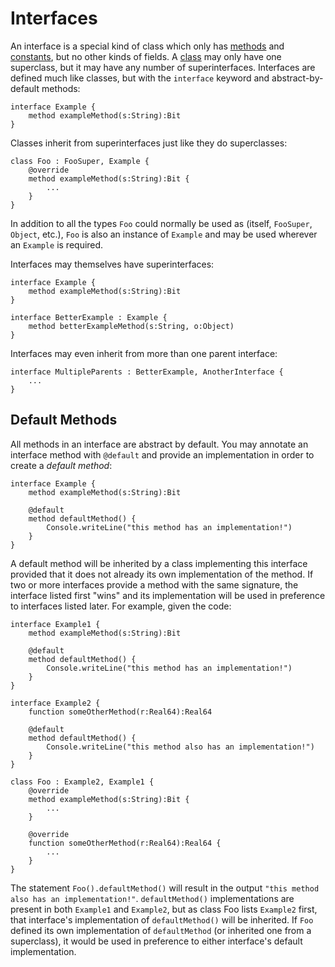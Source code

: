 Interfaces
==========

An interface is a special kind of class which only has [methods](methods.md) and
[constants](constants.md), but no other kinds of fields. A [class](classes.md) may only have one
superclass, but it may have any number of superinterfaces. Interfaces are defined much like classes,
but with the `interface` keyword and abstract-by-default methods:

    interface Example {
        method exampleMethod(s:String):Bit
    }

Classes inherit from superinterfaces just like they do superclasses:

    class Foo : FooSuper, Example {
        @override
        method exampleMethod(s:String):Bit {
            ...
        }
    }

In addition to all the types `Foo` could normally be used as (itself, `FooSuper`, `Object`, etc.),
`Foo` is also an instance of `Example` and may be used wherever an `Example` is required.

Interfaces may themselves have superinterfaces:

    interface Example {
        method exampleMethod(s:String):Bit
    }

    interface BetterExample : Example {
        method betterExampleMethod(s:String, o:Object)
    }

Interfaces may even inherit from more than one parent interface:

    interface MultipleParents : BetterExample, AnotherInterface {
        ...
    }

Default Methods
---------------

All methods in an interface are abstract by default. You may annotate an interface method with
`@default` and provide an implementation in order to create a *default method*:

    interface Example {
        method exampleMethod(s:String):Bit

        @default
        method defaultMethod() {
            Console.writeLine("this method has an implementation!")
        }
    }

A default method will be inherited by a class implementing this interface provided that it does not
already its own implementation of the method. If two or more interfaces provide a method with the
same signature, the interface listed first "wins" and its implementation will be used in preference
to interfaces listed later. For example, given the code:

    interface Example1 {
        method exampleMethod(s:String):Bit

        @default
        method defaultMethod() {
            Console.writeLine("this method has an implementation!")
        }
    }

    interface Example2 {
        function someOtherMethod(r:Real64):Real64

        @default
        method defaultMethod() {
            Console.writeLine("this method also has an implementation!")
        }
    }    

    class Foo : Example2, Example1 {
        @override
        method exampleMethod(s:String):Bit {
            ...
        }

        @override
        function someOtherMethod(r:Real64):Real64 {
            ...
        }
    }

The statement `Foo().defaultMethod()` will result in the output
`"this method also has an implementation!"`. `defaultMethod()` implementations are present in both
`Example1` and `Example2`, but as class Foo lists `Example2` first, that interface's implementation
of `defaultMethod()` will be inherited. If `Foo` defined its own implementation of `defaultMethod`
(or inherited one from a superclass), it would be used in preference to either interface's default
implementation.

